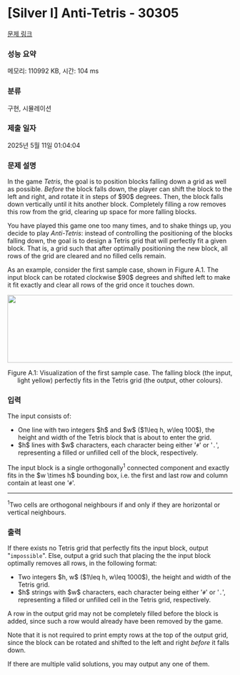 # [Silver I] Anti-Tetris - 30305 

[문제 링크](https://www.acmicpc.net/problem/30305) 

### 성능 요약

메모리: 110992 KB, 시간: 104 ms

### 분류

구현, 시뮬레이션

### 제출 일자

2025년 5월 11일 01:04:04

### 문제 설명

<p>In the game <em>Tetris</em>, the goal is to position blocks falling down a grid as well as possible. <em>Before</em> the block falls down, the player can shift the block to the left and right, and rotate it in steps of $90$ degrees. Then, the block falls down vertically until it hits another block. Completely filling a row removes this row from the grid, clearing up space for more falling blocks.</p>

<p>You have played this game one too many times, and to shake things up, you decide to play <em>Anti-Tetris</em>: instead of controlling the positioning of the blocks falling down, the goal is to design a Tetris grid that will perfectly fit a given block. That is, a grid such that after optimally positioning the new block, all rows of the grid are cleared and no filled cells remain.</p>

<p>As an example, consider the first sample case, shown in Figure A.1. The input block can be rotated clockwise $90$ degrees and shifted left to make it fit exactly and clear all rows of the grid once it touches down.</p>

<p style="text-align: center;"><img alt="" src="https://upload.acmicpc.net/57f05ba1-5d71-4171-abf4-7ffcf3abff1b/-/preview/" style="width: 512px; height: 152px;"></p>

<p style="text-align: center;">Figure A.1: Visualization of the first sample case. The falling block (the input, light yellow) perfectly fits in the Tetris grid (the output, other colours).</p>

### 입력 

 <p>The input consists of:</p>

<ul>
	<li>One line with two integers $h$ and $w$ ($1\leq h, w\leq 100$), the height and width of the Tetris block that is about to enter the grid.</li>
	<li>$h$ lines with $w$ characters, each character being either '<code>#</code>' or '<code>.</code>', representing a filled or unfilled cell of the block, respectively.</li>
</ul>

<p>The input block is a single orthogonally<sup>1</sup> connected component and exactly fits in the $w \times h$ bounding box, i.e. the first and last row and column contain at least one '<code>#</code>'.</p>

<hr>
<p><sup>1</sup>Two cells are orthogonal neighbours if and only if they are horizontal or vertical neighbours.</p>

### 출력 

 <p>If there exists no Tetris grid that perfectly fits the input block, output "<code>impossible</code>". Else, output a grid such that placing the the input block optimally removes all rows, in the following format:</p>

<ul>
	<li>Two integers $h, w$ ($1\leq h, w\leq 1000$), the height and width of the Tetris grid.</li>
	<li>$h$ strings with $w$ characters, each character being either '<code>#</code>' or '<code>.</code>', representing a filled or unfilled cell in the Tetris grid, respectively.</li>
</ul>

<p>A row in the output grid may not be completely filled before the block is added, since such a row would already have been removed by the game.</p>

<p>Note that it is not required to print empty rows at the top of the output grid, since the block can be rotated and shifted to the left and right <em>before</em> it falls down.</p>

<p>If there are multiple valid solutions, you may output any one of them.</p>

